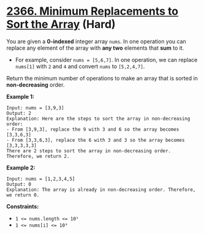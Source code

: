 # [2366. Minimum Replacements to Sort the Array][link] (Hard)

[link]: https://leetcode.com/problems/minimum-replacements-to-sort-the-array/

You are given a **0-indexed** integer array `nums`. In one operation you can replace any element of
the array with **any two** elements that **sum** to it.

- For example, consider `nums = [5,6,7]`. In one operation, we can replace `nums[1]` with `2` and `4`
and convert `nums` to `[5,2,4,7]`.

Return the minimum number of operations to make an array that is sorted in **non-decreasing** order.

**Example 1:**

```
Input: nums = [3,9,3]
Output: 2
Explanation: Here are the steps to sort the array in non-decreasing order:
- From [3,9,3], replace the 9 with 3 and 6 so the array becomes [3,3,6,3]
- From [3,3,6,3], replace the 6 with 3 and 3 so the array becomes [3,3,3,3,3]
There are 2 steps to sort the array in non-decreasing order. Therefore, we return 2.
```

**Example 2:**

```
Input: nums = [1,2,3,4,5]
Output: 0
Explanation: The array is already in non-decreasing order. Therefore, we return 0.
```

**Constraints:**

- `1 <= nums.length <= 10⁵`
- `1 <= nums[i] <= 10⁹`
